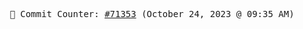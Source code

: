 <p align="center">
    <samp>
        📮 Commit Counter: <a href="https://github.com/Javascript-void0/Javascript-void0/commits/main">#71353</a> (October 24, 2023 @ 09:35 AM)
    </samp>
</p>